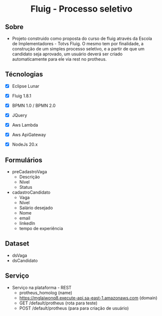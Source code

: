 <h1 align="center">Fluig - Processo seletivo</h1>
<!-- <p align="center">
  <a href="#sobre">Sobre</a>&nbsp;&nbsp;|&nbsp;&nbsp;
  <a href="#projetos">Técnologias utilizadas</a>&nbsp;&nbsp;|&nbsp;&nbsp;  
</p> -->


## Sobre
- Projeto construido como proposta do curso de fluig através da Escola de Implementadores - Totvs Fluig. O mesmo tem por finalidade, a construção de um simples processo seletivo, e a partir de que um candidato seja aprovado, um usuário deverá ser criado automaticamente para ele via rest no protheus.


## Técnologias
- [x] Eclipse Lunar
- [x] Fluig 1.8.1
- [X] BPMN 1.0 / BPMN 2.0
- [X] JQuery 
- [X] Aws Lambda
- [X] Aws ApiGateway
- [X] NodeJs 20.x


## Formulários
- preCadastroVaga
  - Descrição
  - Nível
  - Status
- cadastroCandidato
  - Vaga
  - Nível
  - Salário desejado
  - Nome
  - email
  - linkedIn
  - tempo de experiência 

## Dataset
- dsVaga
- dsCandidato

## Serviço
- Serviço na plataforma - REST
  - protheus_homolog (name)
  - https://mglaiwonq8.execute-api.sa-east-1.amazonaws.com (domain)
  - GET /default/protheus (rota para teste)
  - POST /default/protheus (para para criação de usuário)


